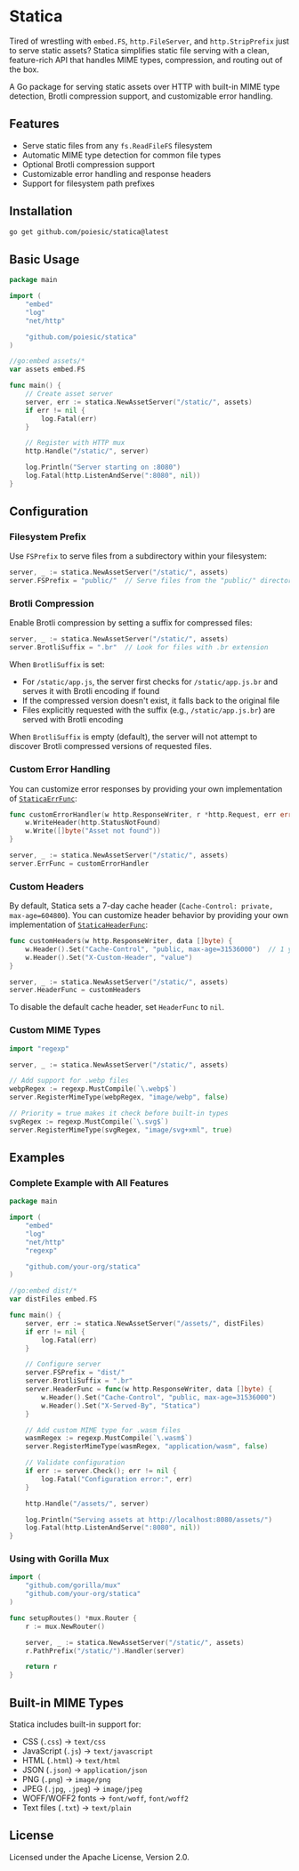 # Statica

Tired of wrestling with `embed.FS`, `http.FileServer`, and `http.StripPrefix` just to serve static assets? Statica simplifies static file serving with a clean, feature-rich API that handles MIME types, compression, and routing out of the box.

A Go package for serving static assets over HTTP with built-in MIME type detection, Brotli compression support, and customizable error handling.

## Features

- Serve static files from any `fs.ReadFileFS` filesystem
- Automatic MIME type detection for common file types
- Optional Brotli compression support
- Customizable error handling and response headers
- Support for filesystem path prefixes

## Installation

```bash
go get github.com/poiesic/statica@latest
```

## Basic Usage

```go
package main

import (
    "embed"
    "log"
    "net/http"

    "github.com/poiesic/statica"
)

//go:embed assets/*
var assets embed.FS

func main() {
    // Create asset server
    server, err := statica.NewAssetServer("/static/", assets)
    if err != nil {
        log.Fatal(err)
    }

    // Register with HTTP mux
    http.Handle("/static/", server)

    log.Println("Server starting on :8080")
    log.Fatal(http.ListenAndServe(":8080", nil))
}
```

## Configuration

### Filesystem Prefix

Use `FSPrefix` to serve files from a subdirectory within your filesystem:

```go
server, _ := statica.NewAssetServer("/static/", assets)
server.FSPrefix = "public/"  // Serve files from the "public/" directory
```

### Brotli Compression

Enable Brotli compression by setting a suffix for compressed files:

```go
server, _ := statica.NewAssetServer("/static/", assets)
server.BrotliSuffix = ".br"  // Look for files with .br extension
```

When `BrotliSuffix` is set:
- For `/static/app.js`, the server first checks for `/static/app.js.br` and serves it with Brotli encoding if found
- If the compressed version doesn't exist, it falls back to the original file
- Files explicitly requested with the suffix (e.g., `/static/app.js.br`) are served with Brotli encoding

When `BrotliSuffix` is empty (default), the server will not attempt to discover Brotli compressed versions of requested files.

### Custom Error Handling

You can customize error responses by providing your own implementation of [`StaticaErrFunc`](statica.go:36):

```go
func customErrorHandler(w http.ResponseWriter, r *http.Request, err error) {
    w.WriteHeader(http.StatusNotFound)
    w.Write([]byte("Asset not found"))
}

server, _ := statica.NewAssetServer("/static/", assets)
server.ErrFunc = customErrorHandler
```

### Custom Headers

By default, Statica sets a 7-day cache header (`Cache-Control: private, max-age=604800`). You can customize header behavior by providing your own implementation of [`StaticaHeaderFunc`](statica.go:33):

```go
func customHeaders(w http.ResponseWriter, data []byte) {
    w.Header().Set("Cache-Control", "public, max-age=31536000")  // 1 year
    w.Header().Set("X-Custom-Header", "value")
}

server, _ := statica.NewAssetServer("/static/", assets)
server.HeaderFunc = customHeaders
```

To disable the default cache header, set `HeaderFunc` to `nil`.

### Custom MIME Types

```go
import "regexp"

server, _ := statica.NewAssetServer("/static/", assets)

// Add support for .webp files
webpRegex := regexp.MustCompile(`\.webp$`)
server.RegisterMimeType(webpRegex, "image/webp", false)

// Priority = true makes it check before built-in types
svgRegex := regexp.MustCompile(`\.svg$`)
server.RegisterMimeType(svgRegex, "image/svg+xml", true)
```

## Examples

### Complete Example with All Features

```go
package main

import (
    "embed"
    "log"
    "net/http"
    "regexp"

    "github.com/your-org/statica"
)

//go:embed dist/*
var distFiles embed.FS

func main() {
    server, err := statica.NewAssetServer("/assets/", distFiles)
    if err != nil {
        log.Fatal(err)
    }

    // Configure server
    server.FSPrefix = "dist/"
    server.BrotliSuffix = ".br"
    server.HeaderFunc = func(w http.ResponseWriter, data []byte) {
        w.Header().Set("Cache-Control", "public, max-age=31536000")
        w.Header().Set("X-Served-By", "Statica")
    }

    // Add custom MIME type for .wasm files
    wasmRegex := regexp.MustCompile(`\.wasm$`)
    server.RegisterMimeType(wasmRegex, "application/wasm", false)

    // Validate configuration
    if err := server.Check(); err != nil {
        log.Fatal("Configuration error:", err)
    }

    http.Handle("/assets/", server)

    log.Println("Serving assets at http://localhost:8080/assets/")
    log.Fatal(http.ListenAndServe(":8080", nil))
}
```

### Using with Gorilla Mux

```go
import (
    "github.com/gorilla/mux"
    "github.com/your-org/statica"
)

func setupRoutes() *mux.Router {
    r := mux.NewRouter()

    server, _ := statica.NewAssetServer("/static/", assets)
    r.PathPrefix("/static/").Handler(server)

    return r
}
```

## Built-in MIME Types

Statica includes built-in support for:
- CSS (`.css`) → `text/css`
- JavaScript (`.js`) → `text/javascript`
- HTML (`.html`) → `text/html`
- JSON (`.json`) → `application/json`
- PNG (`.png`) → `image/png`
- JPEG (`.jpg`, `.jpeg`) → `image/jpeg`
- WOFF/WOFF2 fonts → `font/woff`, `font/woff2`
- Text files (`.txt`) → `text/plain`

## License

Licensed under the Apache License, Version 2.0.